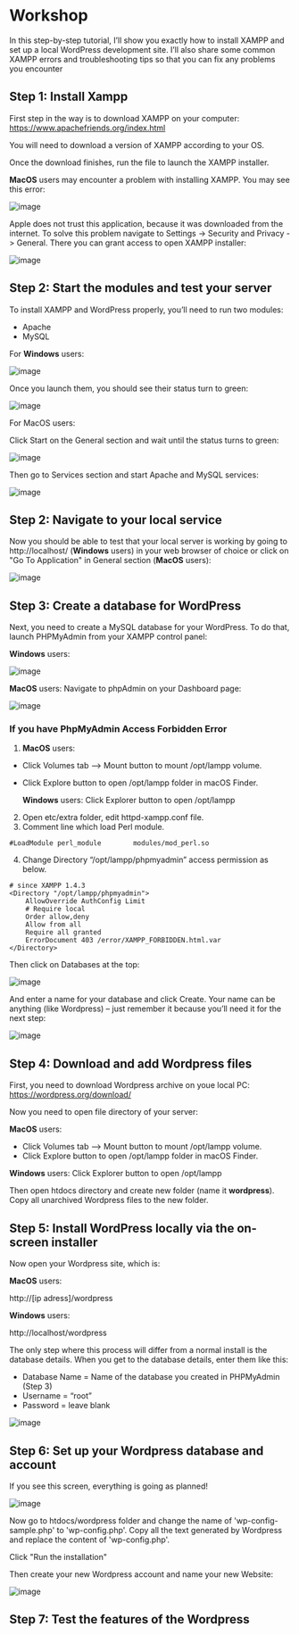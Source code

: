 # Workshop
In this step-by-step tutorial, I’ll show you exactly how to install XAMPP and set up a local WordPress development site. I’ll also share some common XAMPP errors and troubleshooting tips so that you can fix any problems you encounter
## Step 1: Install Xampp
First step in the way is to download XAMPP on your computer: https://www.apachefriends.org/index.html

You will need to download a version of XAMPP according to your OS.

Once the download finishes, run the file to launch the XAMPP installer.

**MacOS** users may encounter a problem with installing XAMPP. You may see this error:

![image](https://user-images.githubusercontent.com/75443246/171028198-37fdb8f0-d44e-4bd3-b193-7092b321f34e.png)

Apple does not trust this application, because it was downloaded from the internet. To solve this problem navigate to Settings -> Security and Privacy -> General. There you can grant access to open XAMPP installer:

![image](https://user-images.githubusercontent.com/75443246/171028583-4fe785a7-1bf9-4365-aedc-7bc5a1d224ae.png)

## Step 2: Start the modules and test your server
To install XAMPP and WordPress properly, you’ll need to run two modules:
- Apache
- MySQL

For **Windows** users:

![image](https://user-images.githubusercontent.com/75443246/171029459-b08b8e36-3047-447a-8595-39f269b958d7.png)

Once you launch them, you should see their status turn to green:

![image](https://user-images.githubusercontent.com/75443246/171029605-0c0f010c-298a-417e-8b15-d27fdcbf3fd2.png)

For MacOS users:

Click Start on the General section and wait until the status turns to green:

![image](https://user-images.githubusercontent.com/75443246/171029810-dd83c232-ed74-4926-a7b0-91fbb6ada956.png)

Then go to Services section and start Apache and MySQL services:

![image](https://user-images.githubusercontent.com/75443246/171029927-5bef1b9b-0836-40d4-b2e3-f4a7282dc7f1.png)

## Step 2: Navigate to your local service
Now you should be able to test that your local server is working by going to http://localhost/ (**Windows** users) in your web browser of choice or click on "Go To Application" in General section (**MacOS** users):

![image](https://user-images.githubusercontent.com/75443246/171030234-83f069d1-7635-4c41-a1a2-8ae333d56e35.png)

## Step 3: Create a database for WordPress

Next, you need to create a MySQL database for your WordPress. To do that, launch PHPMyAdmin from your XAMPP control panel:

**Windows** users:

![image](https://user-images.githubusercontent.com/75443246/171030629-234b94b1-eea2-46f4-bc20-a6f3e58fdf56.png)


**MacOS** users:
Navigate to phpAdmin on your Dashboard page:

![image](https://user-images.githubusercontent.com/75443246/171031002-53cb9915-002e-4d85-91d6-08be40c04834.png)

### If you have PhpMyAdmin Access Forbidden Error 
1. **MacOS** users:
- Click Volumes tab —> Mount button to mount /opt/lampp volume.
- Click Explore button to open /opt/lampp folder in macOS Finder.
    
   **Windows** users: Click Explorer button to open /opt/lampp
2. Open etc/extra folder, edit httpd-xampp.conf file.
3. Comment line which load Perl module.
```
#LoadModule perl_module        modules/mod_perl.so
```
4. Change Directory “/opt/lampp/phpmyadmin” access permission as below.
```
# since XAMPP 1.4.3
<Directory "/opt/lampp/phpmyadmin">
    AllowOverride AuthConfig Limit
    # Require local
    Order allow,deny
    Allow from all
    Require all granted
    ErrorDocument 403 /error/XAMPP_FORBIDDEN.html.var
</Directory>
```

Then click on Databases at the top:

![image](https://user-images.githubusercontent.com/75443246/171031144-f516dbe0-ccde-42f8-b4a6-bd5fd8db8594.png)

And enter a name for your database and click Create. Your name can be anything (like Wordpress) – just remember it because you’ll need it for the next step:

![image](https://user-images.githubusercontent.com/75443246/171031184-c7262d6e-163f-4ab2-a678-bf944914203d.png)

## Step 4: Download and add Wordpress files
First, you need to download Wordpress archive on youe local PC: https://wordpress.org/download/

Now you need to open file directory of your server:

**MacOS** users:
- Click Volumes tab —> Mount button to mount /opt/lampp volume.
- Click Explore button to open /opt/lampp folder in macOS Finder.
    
**Windows** users: Click Explorer button to open /opt/lampp

Then open htdocs directory and create new folder (name it **wordpress**). Copy all unarchived Wordpress files to the new folder.
## Step 5: Install WordPress locally via the on-screen installer
Now open your Wordpress site, which is:

**MacOS** users:

http://[ip adress]/wordpress

**Windows** users:

http://localhost/wordpress

The only step where this process will differ from a normal install is the database details. When you get to the database details, enter them like this:
- Database Name = Name of the database you created in PHPMyAdmin (Step 3)
- Username = “root”
- Password = leave blank

![image](https://user-images.githubusercontent.com/75443246/171044639-0204cb55-9509-409f-a0c1-4295f50f7eba.png)

## Step 6: Set up your Wordpress database and account
If you see this screen, everything is going as planned!

![image](https://user-images.githubusercontent.com/75443246/171045337-422dd27e-8e0c-42c0-95db-80a846e6fe2d.png)

Now go to htdocs/wordpress folder and change the name of 'wp-config-sample.php' to 'wp-config.php'. Copy all the text generated by Wordpress and replace the content of 'wp-config.php'. 

Click "Run the installation"

Then create your new Wordpress account and name your new Website:

![image](https://user-images.githubusercontent.com/75443246/171046027-8fb0e52a-1c88-43ce-94ee-748bebe371ca.png)

## Step 7: Test the features of the Wordpress
